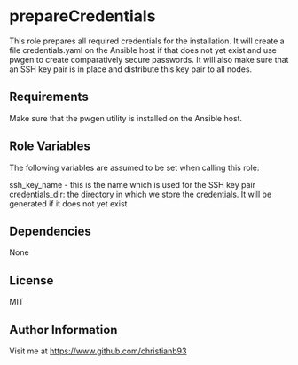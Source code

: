 prepareCredentials
=========

This role prepares all required credentials for the installation. It will create a file credentials.yaml  on the Ansible host if that does not yet exist and
use pwgen to create comparatively secure passwords. It will also make sure that an SSH key pair is in place and distribute this key pair to all nodes.


Requirements
------------

Make sure that the pwgen utility is installed on the Ansible host.

Role Variables
--------------

The following variables are assumed to be set when calling this role:

ssh_key_name - this is the name which is used for the SSH key pair
credentials_dir: the directory in which we store the credentials. It will be generated if it does not yet exist

Dependencies
------------

None


License
-------

MIT

Author Information
------------------

Visit me at https://www.github.com/christianb93

